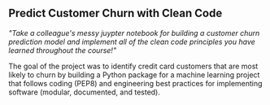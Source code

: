 ## Predict Customer Churn with Clean Code ##
*"Take a colleague's messy juypter notebook for building a customer churn prediction model and implement all of the clean code principles you have learned throughout the course!"*

The goal of the project was to identify credit card customers that are most likely to churn by building a Python package for a machine learning project that follows coding (PEP8) and engineering best practices for implementing software (modular, documented, and tested).
